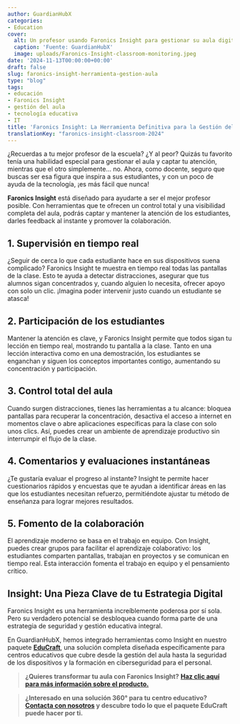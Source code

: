 ```yaml
---
author: GuardianHubX
categories:
- Education
cover:
  alt: Un profesor usando Faronics Insight para gestionar su aula digital
  caption: 'Fuente: GuardianHubX'
  image: uploads/Faronics-Insight-classroom-monitoring.jpeg
date: '2024-11-13T00:00:00+00:00'
draft: false
slug: faronics-insight-herramienta-gestion-aula
type: "blog"
tags:
- educación
- Faronics Insight
- gestión del aula
- tecnología educativa
- IT
title: 'Faronics Insight: La Herramienta Definitiva para la Gestión del Aula Digital'
translationKey: "faronics-insight-classroom-2024"
---
```


¿Recuerdas a tu mejor profesor de la escuela? ¿Y al peor? Quizás tu favorito tenía una habilidad especial para gestionar el aula y captar tu atención, mientras que el otro simplemente… no. Ahora, como docente, seguro que buscas ser esa figura que inspira a sus estudiantes, y con un poco de ayuda de la tecnología, ¡es más fácil que nunca!

**Faronics Insight** está diseñado para ayudarte a ser el mejor profesor posible. Con herramientas que te ofrecen un control total y una visibilidad completa del aula, podrás captar y mantener la atención de los estudiantes, darles feedback al instante y promover la colaboración.

## 1. Supervisión en tiempo real

¿Seguir de cerca lo que cada estudiante hace en sus dispositivos suena complicado? Faronics Insight te muestra en tiempo real todas las pantallas de la clase. Esto te ayuda a detectar distracciones, asegurar que tus alumnos sigan concentrados y, cuando alguien lo necesita, ofrecer apoyo con solo un clic. ¡Imagina poder intervenir justo cuando un estudiante se atasca!

## 2. Participación de los estudiantes

Mantener la atención es clave, y Faronics Insight permite que todos sigan tu lección en tiempo real, mostrando tu pantalla a la clase. Tanto en una lección interactiva como en una demostración, los estudiantes se enganchan y siguen los conceptos importantes contigo, aumentando su concentración y participación.

## 3. Control total del aula

Cuando surgen distracciones, tienes las herramientas a tu alcance: bloquea pantallas para recuperar la concentración, desactiva el acceso a internet en momentos clave o abre aplicaciones específicas para la clase con solo unos clics. Así, puedes crear un ambiente de aprendizaje productivo sin interrumpir el flujo de la clase.

## 4. Comentarios y evaluaciones instantáneas

¿Te gustaría evaluar el progreso al instante? Insight te permite hacer cuestionarios rápidos y encuestas que te ayudan a identificar áreas en las que los estudiantes necesitan refuerzo, permitiéndote ajustar tu método de enseñanza para lograr mejores resultados.

## 5. Fomento de la colaboración

El aprendizaje moderno se basa en el trabajo en equipo. Con Insight, puedes crear grupos para facilitar el aprendizaje colaborativo: los estudiantes comparten pantallas, trabajan en proyectos y se comunican en tiempo real. Esta interacción fomenta el trabajo en equipo y el pensamiento crítico.

## Insight: Una Pieza Clave de tu Estrategia Digital

Faronics Insight es una herramienta increíblemente poderosa por sí sola. Pero su verdadero potencial se desbloquea cuando forma parte de una estrategia de seguridad y gestión educativa integral.

En GuardianHubX, hemos integrado herramientas como Insight en nuestro paquete **[EduCraft](https://guardianhubx.com/es/formacion-phishing-software/)**, una solución completa diseñada específicamente para centros educativos que cubre desde la gestión del aula hasta la seguridad de los dispositivos y la formación en ciberseguridad para el personal.

> **¿Quieres transformar tu aula con Faronics Insight?**
> **[Haz clic aquí para más información sobre el producto.](https://www.esfaronics.com/tienda/producto/INSPLSN.INED./1/faronics-insight-educacion)**

> **¿Interesado en una solución 360° para tu centro educativo?**
> **[Contacta con nosotros](https://guardianhubx.com/es/#contact) y descubre todo lo que el paquete EduCraft puede hacer por ti.**